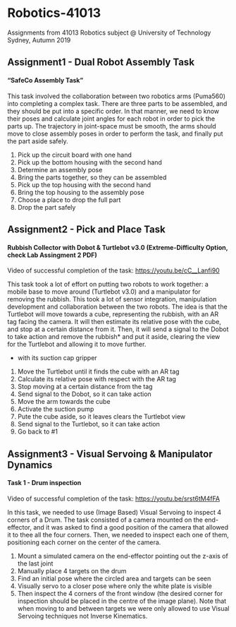 # Robotics-41013
Assignments from 41013 Robotics subject @ University of Technology Sydney, Autumn 2019

## Assignment1 - Dual Robot Assembly Task
#### “SafeCo Assembly Task”

This task involved the collaboration between two robotics arms (Puma560) into completing a complex task. There are three parts to be
assembled, and they should be put into a specific order. In that manner, we need to know their poses and calculate joint angles for each
robot in order to pick the parts up. The trajectory in  joint-space must be smooth, the arms should move to close assembly poses in order
to perform the task, and finally put the part aside safely.

1. Pick up the circuit board with one hand
2. Pick up the bottom housing with the second hand
3. Determine an assembly pose
4. Bring the parts together, so they can be assembled
5. Pick up the top housing with the second hand
6. Bring the top housing to the assembly pose
7. Choose a place to drop the full part
8. Drop the part safely

## Assignment2 - Pick and Place Task
#### Rubbish Collector with Dobot & Turtlebot v3.0 (Extreme-Difficulty Option, check Lab Assingment 2 PDF)

Video of successful completion of the task: https://youtu.be/cC__Lanfi90

This task took a lot of effort on putting two robots to work together: a mobile base to move around (Turtlebot v3.0) and a manipulator
for removing the rubbish. This took a lot of sensor integration, manipulation development and collaboration between the two robots.
The idea is that the Turtlebot will move towards a cube, representing the rubbish, with an AR tag facing the camera. It will then estimate
its relative pose with the cube, and stop at a certain distance from it. Then, it will send a signal to the Dobot to take action and remove
the rubbish* and put it aside, clearing the view for the Turtlebot and allowing it to move further.
* with its suction cap gripper

1. Move the Turtlebot until it finds the cube with an AR tag
2. Calculate its relative pose with respect with the AR tag
3. Stop moving at a certain distance from the tag
4. Send signal to the Dobot, so it can take action
5. Move the arm towards the cube
6. Activate the suction pump
7. Pute the cube aside, so it leaves clears the Turtlebot view
8. Send signal to the Turtlebot, so it can take action
9. Go back to #1

## Assignment3 - Visual Servoing & Manipulator Dynamics
#### Task 1 - Drum inspection

Video of successful completion of the task: https://youtu.be/srst6tM4fFA

In this task, we needed to use (Image Based) Visual Servoing to inspect 4 corners of a Drum. The task
consisted of a camera mounted on the end-effector, and it was asked to find a good position of the 
camera that allowed it to thee all the four corners. Then, we needed to inspect each one of them, 
positioning each corner on the center of the camera.

1. Mount a simulated camera on the end-effector pointing out the z-axis of the last joint
2. Manually place 4 targets on the drum
3. Find an initial pose where the circled area and targets can be seen
4. Visually servo to a closer pose where only the white plate is visible
5. Then inspect the 4 corners of the front window (the desired corner for inspection should be placed 
in the centre of the image plane). Note that when moving to and between targets we were only allowed
to use Visual Servoing techniques not Inverse Kinematics.

